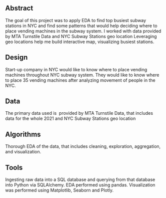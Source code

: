 ## Abstract
The goal of this project was to apply EDA to find top busiest subway stations in NYC and find some patterns that would help deciding where to place vending machines in the subway system. I worked with data provided by MTA Turnstile Data
and NYC Subway Stations geo location
Leveraging geo locations help me build interactive map, visualizing busiest stations.  
## Design
Start-up company in NYC would like to know where to place vending machines throughout NYC subway system. They would like to know where to place 35 vending machines after analyzing movement of people in the NYC.  
## Data
The primary data used is  provided by MTA Turnstile Data, that includes data for the whole 2021 and NYC Subway Stations geo location
## Algorithms
Thorough EDA of the data, that includes cleaning, exploration, aggregation, and visualization. 
## Tools
Ingesting raw data into a SQL database and querying from that database into Python via SQLAlchemy. EDA performed using pandas. Visualization was performed using Matplotlib, Seaborn and Plotly.
